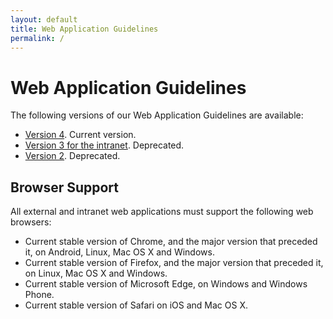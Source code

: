 ```yaml
---
layout: default
title: Web Application Guidelines
permalink: /
---
```


# Web Application Guidelines

The following versions of our Web Application Guidelines are available:

* [Version 4](https://malmostad.github.io/wag-v4/). Current version.
* [Version 3 for the intranet](https://malmostad.github.io/wag-intranet-v3/). Deprecated.
* [Version 2](https://malmo.se/Web-Application-Guidelines.html). Deprecated.


## Browser Support

All external and intranet web applications must support the following web browsers:

* Current stable version of Chrome, and the major version that preceded it, on Android, Linux, Mac OS X and Windows.
* Current stable version of Firefox, and the major version that preceded it, on Linux, Mac OS X and Windows.
* Current stable version of Microsoft Edge, on Windows and Windows Phone.
* Current stable version of Safari on iOS and Mac OS X.
